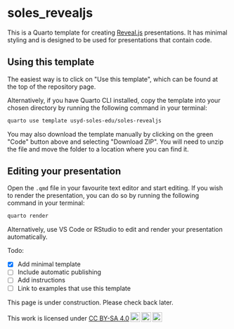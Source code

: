# soles_revealjs

This is a Quarto template for creating [Reveal.js](https://revealjs.com/#/) presentations. It has minimal styling and is designed to be used for presentations that contain code.

## Using this template

The easiest way is to click on "Use this template", which can be found at the top of the repository page.

Alternatively, if you have Quarto CLI installed, copy the template into your chosen directory by running the following command in your terminal:

```sh
quarto use template usyd-soles-edu/soles-revealjs
```

You may also download the template manually by clicking on the green "Code" button above and selecting "Download ZIP". You will need to unzip the file and move the folder to a location where you can find it.

## Editing your presentation

Open the `.qmd` file in your favourite text editor and start editing. If you wish to render the presentation, you can do so by running the following command in your terminal:

```sh
quarto render
```

Alternatively, use VS Code or RStudio to edit and render your presentation automatically.

Todo:

- [x] Add minimal template
- [ ] Include automatic publishing
- [ ] Add instructions
- [ ] Link to examples that use this template

This page is under construction. Please check back later.

<p xmlns:cc="http://creativecommons.org/ns#" >This work is licensed under <a href="http://creativecommons.org/licenses/by-sa/4.0/?ref=chooser-v1" target="_blank" rel="license noopener noreferrer" style="display:inline-block;">CC BY-SA 4.0<img style="height:22px!important;margin-left:3px;vertical-align:text-bottom;" src="https://mirrors.creativecommons.org/presskit/icons/cc.svg?ref=chooser-v1"><img style="height:22px!important;margin-left:3px;vertical-align:text-bottom;" src="https://mirrors.creativecommons.org/presskit/icons/by.svg?ref=chooser-v1"><img style="height:22px!important;margin-left:3px;vertical-align:text-bottom;" src="https://mirrors.creativecommons.org/presskit/icons/sa.svg?ref=chooser-v1"></a></p>
